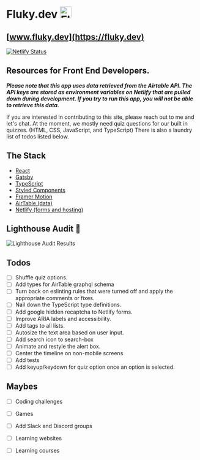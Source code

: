 # Fluky.dev <img src="https://res.cloudinary.com/gojutin/image/upload/v1566927084/Fluky.dev/flukydev-icon-192.png" alt="Fluk.dev icon" height="30"/> 


## [www.fluky.dev](https://fluky.dev)

[![Netlify Status](https://api.netlify.com/api/v1/badges/dce92e50-d885-4800-829d-a5270d421378/deploy-status)](https://app.netlify.com/sites/flukydev/deploys)

## Resources for Front End Developers.

***Please note that this app uses data retrieved from the Airtable API. The API keys are stored as environment variables on Netlify that are pulled down during development. If you try to run this app, you will not be able to retrieve this data.***

If you are interested in contributing to this site, please reach out to me and let's chat. At the moment, we mostly need quiz questions for our built in quizzes. (HTML, CSS, JavaScript, and TypeScript) There is also a laundry list of todos listed below. 

## The Stack

- [React](https://reactjs.org/)
- [Gatsby](https://www.gatsbyjs.org/)
- [TypeScript](https://www.typescriptlang.org/)
- [Styled Components](https://www.styled-components.com/)
- [Framer Motion](https://www.framer.com/motion/)
- [AirTable (data)](https://airtable.com/)
- [Netlify (forms and hosting)](https://www.netlify.com/)

## Lighthouse Audit 💯

<img src="https://res.cloudinary.com/gojutin/image/upload/v1568335404/Fluky.dev/fluky-lighthouse.gif" alt="Lighthouse Audit Results" style="max-width: 90%" />

## Todos

- [ ] Shuffle quiz options.
- [ ] Add types for AirTable graphql schema
- [ ] Turn back on eslinting rules that were turned off and apply the appropriate comments or fixes.
- [ ] Nail down the TypeScript type definitions.
- [ ] Add google hidden recaptcha to Netlify forms.
- [ ] Improve ARIA labels and accessibility.
- [ ] Add tags to all lists.
- [ ] Autosize the text area based on user input.
- [ ] Add search icon to search-box
- [ ] Animate and restyle the alert box.
- [ ] Center the timeline on non-mobile screens
- [ ] Add tests
- [ ] Add keyup/keydown for quiz option once an option is selected.

## Maybes

- [ ] Coding challenges
- [ ] Games
- [ ] Add Slack and Discord groups
- [ ] Learning websites
- [ ] Learning courses



